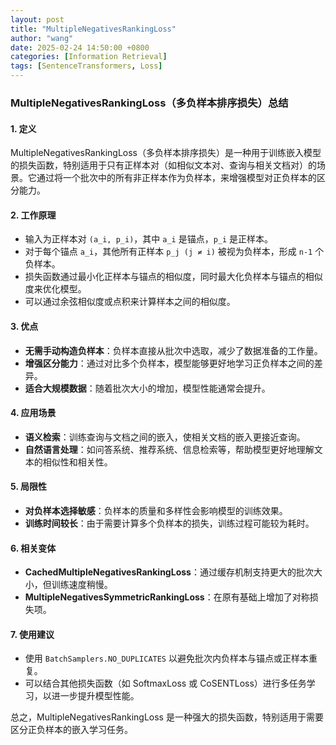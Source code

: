 ```yaml
---
layout: post
title: "MultipleNegativesRankingLoss"
author: "wang"
date: 2025-02-24 14:50:00 +0800
categories: [Information Retrieval]
tags: [SentenceTransformers, Loss]
---
```

### MultipleNegativesRankingLoss（多负样本排序损失）总结

#### 1. **定义**
MultipleNegativesRankingLoss（多负样本排序损失）是一种用于训练嵌入模型的损失函数，特别适用于只有正样本对（如相似文本对、查询与相关文档对）的场景。它通过将一个批次中的所有非正样本作为负样本，来增强模型对正负样本的区分能力。

#### 2. **工作原理**
- 输入为正样本对 `(a_i, p_i)`，其中 `a_i` 是锚点，`p_i` 是正样本。
- 对于每个锚点 `a_i`，其他所有正样本 `p_j (j ≠ i)` 被视为负样本，形成 `n-1` 个负样本。
- 损失函数通过最小化正样本与锚点的相似度，同时最大化负样本与锚点的相似度来优化模型。
- 可以通过余弦相似度或点积来计算样本之间的相似度。

#### 3. **优点**
- **无需手动构造负样本**：负样本直接从批次中选取，减少了数据准备的工作量。
- **增强区分能力**：通过对比多个负样本，模型能够更好地学习正负样本之间的差异。
- **适合大规模数据**：随着批次大小的增加，模型性能通常会提升。

#### 4. **应用场景**
- **语义检索**：训练查询与文档之间的嵌入，使相关文档的嵌入更接近查询。
- **自然语言处理**：如问答系统、推荐系统、信息检索等，帮助模型更好地理解文本的相似性和相关性。

#### 5. **局限性**
- **对负样本选择敏感**：负样本的质量和多样性会影响模型的训练效果。
- **训练时间较长**：由于需要计算多个负样本的损失，训练过程可能较为耗时。

#### 6. **相关变体**
- **CachedMultipleNegativesRankingLoss**：通过缓存机制支持更大的批次大小，但训练速度稍慢。
- **MultipleNegativesSymmetricRankingLoss**：在原有基础上增加了对称损失项。

#### 7. **使用建议**
- 使用 `BatchSamplers.NO_DUPLICATES` 以避免批次内负样本与锚点或正样本重复。
- 可以结合其他损失函数（如 SoftmaxLoss 或 CoSENTLoss）进行多任务学习，以进一步提升模型性能。

总之，MultipleNegativesRankingLoss 是一种强大的损失函数，特别适用于需要区分正负样本的嵌入学习任务。
